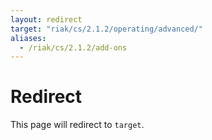 ```yaml
---
layout: redirect
target: "riak/cs/2.1.2/operating/advanced/"
aliases:
  - /riak/cs/2.1.2/add-ons
---
```


# Redirect

This page will redirect to `target`.
